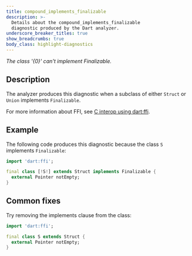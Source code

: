 ```yaml
---
title: compound_implements_finalizable
description: >-
  Details about the compound_implements_finalizable
  diagnostic produced by the Dart analyzer.
underscore_breaker_titles: true
show_breadcrumbs: true
body_class: highlight-diagnostics
---
```


_The class '{0}' can't implement Finalizable._

## Description

The analyzer produces this diagnostic when a subclass of either `Struct`
or `Union` implements `Finalizable`.

For more information about FFI, see [C interop using dart:ffi][ffi].

## Example

The following code produces this diagnostic because the class `S`
implements `Finalizable`:

```dart
import 'dart:ffi';

final class [!S!] extends Struct implements Finalizable {
  external Pointer notEmpty;
}
```

## Common fixes

Try removing the implements clause from the class:

```dart
import 'dart:ffi';

final class S extends Struct {
  external Pointer notEmpty;
}
```

[ffi]: /interop/c-interop
